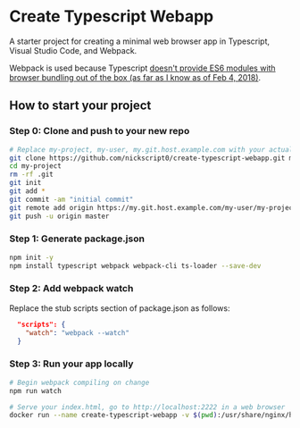 # Create Typescript Webapp
A starter project for creating a minimal web browser app in Typescript, Visual Studio Code, and Webpack.  

Webpack is used because Typescript [doesn't provide ES6 modules with browser bundling out of the box (as far as I know as of Feb 4, 2018)](https://github.com/Microsoft/TypeScript/issues/2743#issuecomment-92943381).

## How to start your project

### Step 0: Clone and push to your new repo
```bash
# Replace my-project, my-user, my.git.host.example.com with your actual project, git user, git host:
git clone https://github.com/nickscript0/create-typescript-webapp.git my-project
cd my-project
rm -rf .git
git init
git add *
git commit -am "initial commit"
git remote add origin https://my.git.host.example.com/my-user/my-project
git push -u origin master
```

### Step 1: Generate package.json
```bash
npm init -y
npm install typescript webpack webpack-cli ts-loader --save-dev
```

### Step 2: Add webpack watch
Replace the stub scripts section of package.json as follows:
```json
  "scripts": {
    "watch": "webpack --watch"
  }
```

### Step 3: Run your app locally
```bash
# Begin webpack compiling on change
npm run watch

# Serve your index.html, go to http://localhost:2222 in a web browser
docker run --name create-typescript-webapp -v $(pwd):/usr/share/nginx/html:ro -p 2222:80 -d nginx
```